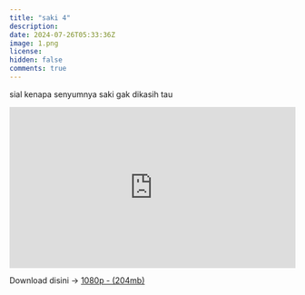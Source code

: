 ```yaml
---
title: "saki 4"
description: 
date: 2024-07-26T05:33:36Z
image: 1.png
license: 
hidden: false
comments: true
---
```


sial kenapa senyumnya saki gak dikasih tau

<div style="position: relative; padding-top: 56.25%; /* 16:9 aspect ratio */">
    <iframe src="https://drive.google.com/file/d/131SpssfchZOeyDQSU8SbKTxMxQJiLrIA/preview" style="position: absolute; top: 0; left: 0; width: 100%; height: 100%;" allow="autoplay" frameborder="0" allowfullscreen></iframe>
</div>


Download disini -> [1080p - (204mb)](https://drive.google.com/file/d/1ouLC1vigsaODOGd9hMTlGRnqwV-dBnAL/view?usp=sharing)